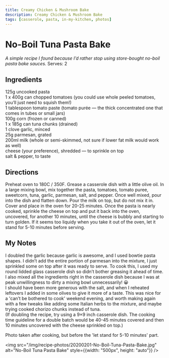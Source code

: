 ```yaml
---
title: Creamy Chicken & Mushroom Bake
description: Creamy Chicken & Mushroom Bake
tags: [casserole, pasta, in-my-kitchen, photos]
---
```


# No-Boil Tuna Pasta Bake
*A simple recipe I found because I’d rather stop using store-bought no-boil pasta bake sauces.*
Serves: 2

## Ingredients
125g uncooked pasta  
1 x 400g can chopped tomatoes (you could use whole peeled tomatoes, you’ll just need to squish them!)  
1 tablespoon tomato paste (tomato purée — the thick concentrated one that comes in tubes or small jars)  
100g corn (frozen or canned)  
1 x 185g can tuna chunks (drained)  
1 clove garlic, minced  
25g parmesan, grated  
200ml milk (whole or semi-skimmed, not sure if lower fat milk would work as well)  
cheese (your preference), shredded — to sprinkle on top  
salt & pepper, to taste

## Directions
Preheat oven to 180C / 350F. Grease a casserole dish with a little olive oil. In a large mixing bowl, mix together the pasta, tomatoes, tomato puree, sweetcorn, tuna, garlic, parmesan, salt, and pepper. Once well mixed, pour into the dish and flatten down. Pour the milk on top, but do not mix it in. Cover and place in the oven for 20-25 minutes.
Once the pasta is nearly cooked, sprinkle the cheese on top and put it back into the oven, uncovered, for another 10 minutes, until the cheese is bubbly and starting to turn golden. If it seems too liquidy when you take it out of the oven, let it stand for 5-10 minutes before serving.

## My Notes
I doubled the garlic because garlic is awesome, and I used bowtie pasta shapes. I didn’t add the entire portion of parmesan into the mixture, I just sprinkled some on top after it was ready to serve. To cook this, I used my round lidded glass casserole dish so didn’t bother greasing it ahead of time. I also mixed all the ingredients right in the casserole dish because I was at peak unwillingness to dirty a mixing bowl unnecessarily! 😀  
I should have been more generous with the salt, and when I reheated leftovers I added in some olives to give it more of a taste. This was nice for a 'can’t be bothered to cook' weekend evening, and worth making again with a few tweaks like adding some Italian herbs to the mixture, and maybe trying cooked chorizo chunks instead of tuna.  
(If doubling the recipe, try using a 9×9 inch casserole dish. The cooking time guideline for a double batch would be 40-45 minutes covered and then 10 minutes uncovered with the cheese sprinkled on top.)

Photo taken after cooking, but before the 'let stand for 5-10 minutes' part.

<img src="/img/recipe-photos/20200201-No-Boil-Tuna-Pasta-Bake.jpg" alt="No-Boil Tuna Pasta Bake" style={{width: "500px", height: "auto"}} />